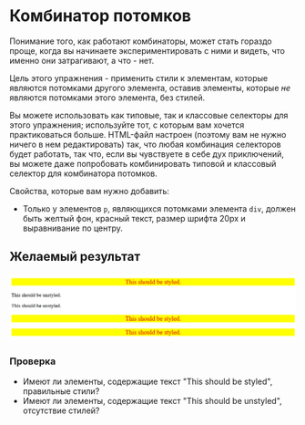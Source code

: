 # Комбинатор потомков
Понимание того, как работают комбинаторы, может стать гораздо проще, когда вы начинаете экспериментировать с ними и видеть, что именно они затрагивают, а что - нет.

Цель этого упражнения - применить стили к элементам, которые являются потомками другого элемента, оставив элементы, которые *не* являются потомками этого элемента, без стилей.

Вы можете использовать как типовые, так и классовые селекторы для этого упражнения; используйте тот, с которым вам хочется практиковаться больше. HTML-файл настроен (поэтому вам не нужно ничего в нем редактировать) так, что любая комбинация селекторов будет работать, так что, если вы чувствуете в себе дух приключений, вы можете даже попробовать комбинировать типовой и классовый селектор для комбинатора потомков.

Свойства, которые вам нужно добавить:

* Только у элементов `p`, являющихся потомками элемента `div`, должен быть желтый фон, красный текст, размер шрифта 20px и выравнивание по центру.

## Желаемый результат
![desired outcome](./desired-outcome.png)

### Проверка
- Имеют ли элементы, содержащие текст "This should be styled", правильные стили?
- Имеют ли элементы, содержащие текст "This should be unstyled", отсутствие стилей?
